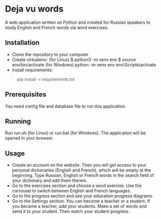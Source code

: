 # Deja vu words

A web application written on Python and created for Russian speakers to study English and French words via word exercises.

## Installation

* Clone the repository to your computer
* Create virtualenv:
(for Linux)
$ python3 -m venv env
$ source env/bin/activate
(for Windows)
python -m venv env
env\Scripts\activate
* Install requirements:
> pip install -r requirements.txt

## Prerequisites

You need config file and database file to run this application.

## Running

Run run.sh (for Linux) or run.bat (for Windows). The application will be opened in your browser.

## Usage

* Create an account on the website. Then you will get access to your personal dictionaries (English and French), which will be empty at the beginning. Type Russian, English or French words in the search field of your dictionary and add them therein.
* Go to the exercises section and choose a word exercise. Use the carrousel to switch between English and French languages.
* Go to the progress section and see your education progress diagrams.
* Go to the Settings section. You can become a teacher or a student. If you became a teacher, add your students. Make a set of words and send it to your student. Then watch your student progress.


